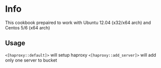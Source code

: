 # Info #
This cookbook prepaired to work with Ubuntu 12.04 (x32/x64 arch)
and  Centos 5/6 (x64 arch)

## Usage ##
`<[haproxy::default]>` will setup haproxy
`<[haproxy::add_server]>` will add only one server to bucket
 
